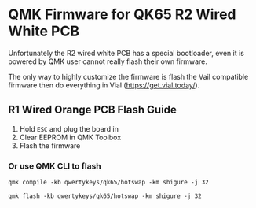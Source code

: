 # QMK Firmware for QK65 R2 Wired White PCB

Unfortunately the R2 wired white PCB has a special bootloader, even it is powered by QMK user cannot really flash their own firmware.

The only way to highly customize the firmware is flash the Vail compatible firmware then do everything in Vial (https://get.vial.today/).

## R1 Wired Orange PCB Flash Guide

1. Hold `ESC` and plug the board in
2. Clear EEPROM in QMK Toolbox
3. Flash the firmware

### Or use QMK CLI to flash
`qmk compile -kb qwertykeys/qk65/hotswap -km shigure -j 32`

`qmk flash -kb qwertykeys/qk65/hotswap -km shigure -j 32`